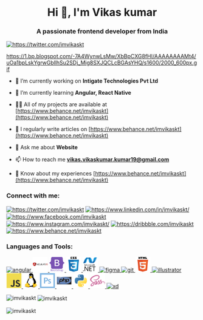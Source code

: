 <h1 align="center">Hi 👋, I'm Vikas kumar</h1>
<h3 align="center">A passionate frontend developer from India</h3>

 
 
<p align="left"> <a href="https://twitter.com/https://twitter.com/imvikaskt" target="blank"><img src="https://img.shields.io/twitter/follow/https://twitter.com/imvikaskt?logo=twitter&style=for-the-badge" alt="https://twitter.com/imvikaskt" /></a> </p>



https://1.bp.blogspot.com/-7A4WynwLsMw/XbBpCXG8fHI/AAAAAAAAMt4/uOa1bpLskYgrwGbllhSu2SDj_Mig8SXJQCLcBGAsYHQ/s1600/2000_600px.gif

- 🔭 I’m currently working on **Intigate Technologies Pvt Ltd**

- 🌱 I’m currently learning **Angular, React Native**

- 👨‍💻 All of my projects are available at [https://www.behance.net/imvikaskt](https://www.behance.net/imvikaskt)

- 📝 I regularly write articles on [https://www.behance.net/imvikaskt](https://www.behance.net/imvikaskt)

- 💬 Ask me about **Website**

- 📫 How to reach me **vikas.vikaskumar.kumar19@gmail.com**

- 📄 Know about my experiences [https://www.behance.net/imvikaskt](https://www.behance.net/imvikaskt)

<h3 align="left">Connect with me:</h3>
<p align="left">
<a href="https://twitter.com/https://twitter.com/imvikaskt" target="blank"><img align="center" src="https://raw.githubusercontent.com/rahuldkjain/github-profile-readme-generator/master/src/images/icons/Social/twitter.svg" alt="https://twitter.com/imvikaskt" height="30" width="40" /></a>
<a href="https://linkedin.com/in/https://www.linkedin.com/in/imvikaskt/" target="blank"><img align="center" src="https://raw.githubusercontent.com/rahuldkjain/github-profile-readme-generator/master/src/images/icons/Social/linked-in-alt.svg" alt="https://www.linkedin.com/in/imvikaskt/" height="30" width="40" /></a>
<a href="https://fb.com/https://www.facebook.com/imvikaskt" target="blank"><img align="center" src="https://raw.githubusercontent.com/rahuldkjain/github-profile-readme-generator/master/src/images/icons/Social/facebook.svg" alt="https://www.facebook.com/imvikaskt" height="30" width="40" /></a>
<a href="https://instagram.com/https://www.instagram.com/imvikaskt/" target="blank"><img align="center" src="https://raw.githubusercontent.com/rahuldkjain/github-profile-readme-generator/master/src/images/icons/Social/instagram.svg" alt="https://www.instagram.com/imvikaskt/" height="30" width="40" /></a>
<a href="https://dribbble.com/https://dribbble.com/imvikaskt" target="blank"><img align="center" src="https://raw.githubusercontent.com/rahuldkjain/github-profile-readme-generator/master/src/images/icons/Social/dribbble.svg" alt="https://dribbble.com/imvikaskt" height="30" width="40" /></a>
<a href="https://www.behance.net/https://www.behance.net/imvikaskt" target="blank"><img align="center" src="https://raw.githubusercontent.com/rahuldkjain/github-profile-readme-generator/master/src/images/icons/Social/behance.svg" alt="https://www.behance.net/imvikaskt" height="30" width="40" /></a>
</p>

<h3 align="left">Languages and Tools:</h3>
<p align="left"> <a href="https://angular.io" target="_blank" rel="noreferrer"> <img src="https://angular.io/assets/images/logos/angular/angular.svg" alt="angular" width="40" height="40"/> </a> <a href="https://angular.io" target="_blank" rel="noreferrer"> <img src="https://raw.githubusercontent.com/devicons/devicon/master/icons/angularjs/angularjs-original-wordmark.svg" alt="angularjs" width="40" height="40"/> </a> <a href="https://getbootstrap.com" target="_blank" rel="noreferrer"> <img src="https://raw.githubusercontent.com/devicons/devicon/master/icons/bootstrap/bootstrap-plain-wordmark.svg" alt="bootstrap" width="40" height="40"/> </a> <a href="https://www.w3schools.com/css/" target="_blank" rel="noreferrer"> <img src="https://raw.githubusercontent.com/devicons/devicon/master/icons/css3/css3-original-wordmark.svg" alt="css3" width="40" height="40"/> </a> <a href="https://dotnet.microsoft.com/" target="_blank" rel="noreferrer"> <img src="https://raw.githubusercontent.com/devicons/devicon/master/icons/dot-net/dot-net-original-wordmark.svg" alt="dotnet" width="40" height="40"/> </a> <a href="https://www.figma.com/" target="_blank" rel="noreferrer"> <img src="https://www.vectorlogo.zone/logos/figma/figma-icon.svg" alt="figma" width="40" height="40"/> </a> <a href="https://git-scm.com/" target="_blank" rel="noreferrer"> <img src="https://www.vectorlogo.zone/logos/git-scm/git-scm-icon.svg" alt="git" width="40" height="40"/> </a> <a href="https://www.w3.org/html/" target="_blank" rel="noreferrer"> <img src="https://raw.githubusercontent.com/devicons/devicon/master/icons/html5/html5-original-wordmark.svg" alt="html5" width="40" height="40"/> </a> <a href="https://www.adobe.com/in/products/illustrator.html" target="_blank" rel="noreferrer"> <img src="https://www.vectorlogo.zone/logos/adobe_illustrator/adobe_illustrator-icon.svg" alt="illustrator" width="40" height="40"/> </a> <a href="https://developer.mozilla.org/en-US/docs/Web/JavaScript" target="_blank" rel="noreferrer"> <img src="https://raw.githubusercontent.com/devicons/devicon/master/icons/javascript/javascript-original.svg" alt="javascript" width="40" height="40"/> </a> <a href="https://www.linux.org/" target="_blank" rel="noreferrer"> <img src="https://raw.githubusercontent.com/devicons/devicon/master/icons/linux/linux-original.svg" alt="linux" width="40" height="40"/> </a> <a href="https://www.photoshop.com/en" target="_blank" rel="noreferrer"> <img src="https://raw.githubusercontent.com/devicons/devicon/master/icons/photoshop/photoshop-line.svg" alt="photoshop" width="40" height="40"/> </a> <a href="https://www.php.net" target="_blank" rel="noreferrer"> <img src="https://raw.githubusercontent.com/devicons/devicon/master/icons/php/php-original.svg" alt="php" width="40" height="40"/> </a> <a href="https://www.python.org" target="_blank" rel="noreferrer"> <img src="https://raw.githubusercontent.com/devicons/devicon/master/icons/python/python-original.svg" alt="python" width="40" height="40"/> </a> <a href="https://sass-lang.com" target="_blank" rel="noreferrer"> <img src="https://raw.githubusercontent.com/devicons/devicon/master/icons/sass/sass-original.svg" alt="sass" width="40" height="40"/> </a> <a href="https://www.adobe.com/products/xd.html" target="_blank" rel="noreferrer"> <img src="https://cdn.worldvectorlogo.com/logos/adobe-xd.svg" alt="xd" width="40" height="40"/> </a> </p>

<p><img align="left" src="https://github-readme-stats.vercel.app/api/top-langs?username=imvikaskt&show_icons=true&locale=en&layout=compact" alt="imvikaskt" /></p>

<p>&nbsp;<img align="center" src="https://github-readme-stats.vercel.app/api?username=imvikaskt&show_icons=true&locale=en" alt="imvikaskt" /></p>

<p><img align="center" src="https://github-readme-streak-stats.herokuapp.com/?user=imvikaskt&" alt="imvikaskt" /></p>
